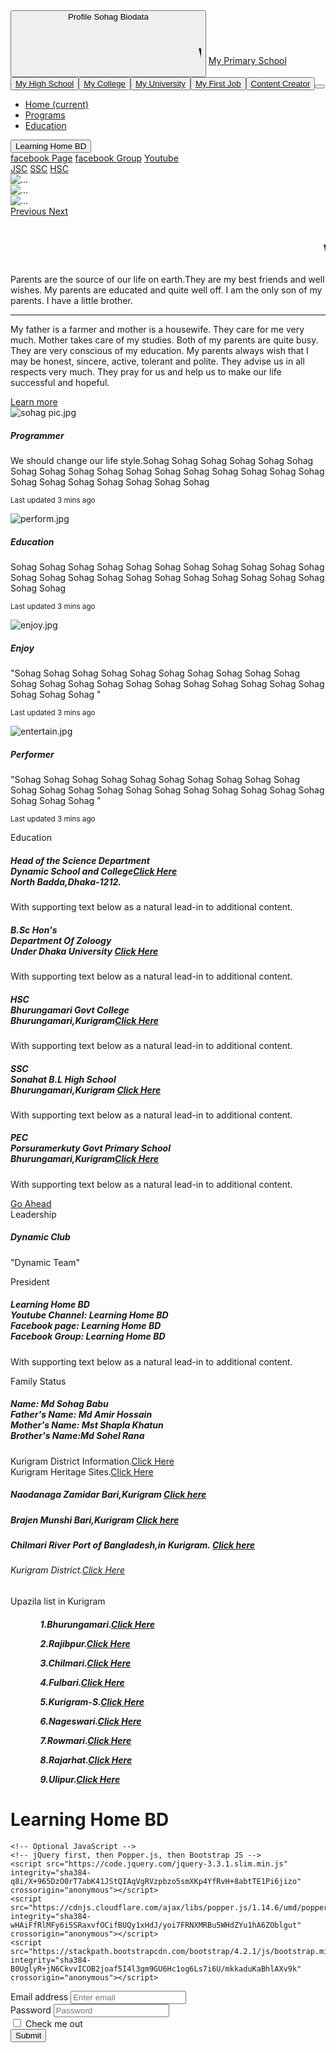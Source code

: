 
<html lang="SRshohagbabu/">
  <head>
  <title>Sohag Biodata</title>
    <!-- Meta -->
    <meta charset="utf-8">
	<meta http-equiv="X-UA-Compatible"
	content="IE=edge"
    <meta name="viewport" content="width=device-width, initial-scale=1.0">
	<meta name="description"content="">
	<meta name="author"content="">
<button type="button" class="btn btn-primary">
  Profile <span class="badge badge-light">Sohag Biodata</span>
  <span class="sr-only"></span>
  <h1 class="0"><marquee>Welcome To My Gallary</marquee></h1>
 
</button>
 <!-- Bootstrap CSS -->
   <!-- Example single danger button -->
   <link rel="stylesheet" href="https://stackpath.bootstrapcdn.com/bootstrap/4.2.1/css/bootstrap.min.css" integrity="sha384-GJzZqFGwb1QTTN6wy59ffF1BuGJpLSa9DkKMp0DgiMDm4iYMj70gZWKYbI706tWS" crossorigin="anonymous">
 <a class="navbar-brand" href="https://www.facebook.com/bdprimaryschool/">My Primary School</a>
  <button class="navbar-toggler" type="button" data-toggle="collapse" data-target="#navbarNav" aria-controls="navbarNav" aria-expanded="false" aria-label="Toggle navigation">
<a class="navbar-brand" href="https://www.facebook.com/SBLHS.BD/?ref=br_tf&epa=SEARCH_BOX">My High School</a>
  <button class="navbar-toggler" type="button" data-toggle="collapse" data-target="#navbarNav" aria-controls="navbarNav" aria-expanded="false" aria-label="Toggle navigation">
 <a class="navbar-brand" href="https://www.facebook.com/www.bgc.ac.bd/">My College</a>
  <button class="navbar-toggler" type="button" data-toggle="collapse" data-target="#navbarNav" aria-controls="navbarNav" aria-expanded="false" aria-label="Toggle navigation">
<a class="navbar-brand" href="http://www.7college.du.ac.bd/">My University</a>
  <button class="navbar-toggler" type="button" data-toggle="collapse" data-target="#navbarNav" aria-controls="navbarNav" aria-expanded="false" aria-label="Toggle navigation">
  <a class="navbar-brand" href="https://www.dynamic-school.com">My First Job</a>
  <button class="navbar-toggler" type="button" data-toggle="collapse" data-target="#navbarNav" aria-controls="navbarNav" aria-expanded="false" aria-label="Toggle navigation">
<a class="navbar-brand" href="https://www.youtube.com/channel/UCVk-Xgli4DSC_P6UPB0AKQw">Content Creator</a>
  <button class="navbar-toggler" type="button" data-toggle="collapse" data-target="#navbarNav" aria-controls="navbarNav" aria-expanded="false" aria-label="Toggle navigation">
    <span class="navbar-toggler-icon"></span>
  </button>
</div>
  <div class="collapse navbar-collapse" id="navbarNav">
    <ul class="navbar-nav">
      <li class="nav-item active">
        <a class="nav-link" href="https://www.facebook.com/SRshohagbabu/?ref=bookmarks">Home <span class="sr-only">(current)</span></a>
      </li>
      <li class="nav-item">
        <a class="nav-link" href="https://www.facebook.com/SRshohagbabu/?ref=bookmarks">Programs</a>
      </li>
      <li class="nav-item">
        <a class="nav-link" href="https://www.facebook.com/SRshohagbabu/?ref=bookmarks">Education</a>
      </li>
    </ul>
  </div>
</head>
<body>
<!-- Example single danger button -->
<div class="btn-group">
  <button type="button" class="btn btn-danger dropdown-toggle" data-toggle="dropdown" aria-haspopup="true" aria-expanded="false">
    Learning Home BD
  </button>
  <div class="dropdown-menu">
    <a class="dropdown-item" href="https://www.facebook.com/SRshohagbabu/?ref=bookmarks">facebook Page</a>
    <a class="dropdown-item" href="https://www.facebook.com/groups/691791494542403/">facebook Group</a>
    <a class="dropdown-item" href="https://www.youtube.com/channel/UCVk-Xgli4DSC_P6UPB0AKQw">Youtube</a>
    <div class="dropdown-divider"></div>
    <a class="dropdown-item" href="http://www.dinajpureducationboard.gov.bd/">JSC</a>
	<a class="dropdown-item" href="http://www.dinajpureducationboard.gov.bd/">SSC</a>
	<a class="dropdown-item" href="http://www.7college.du.ac.bd/">HSC</a>
  </div>
 
</div>
   <div id="carouselExampleControls" class="carousel slide" data-ride="carousel">
  <div class="carousel-inner">
    <div class="carousel-item active">
      <img src="student.jpg" class="d-block w-100" alt="...">
    </div>
    <div class="carousel-item">
      <img src="teacher.jpg" class="d-block w-100" alt="...">
    </div>
    <div class="carousel-item">
      <img src="apron.jpg" class="d-block w-100" alt="...">
    </div>
  </div>
  <a class="carousel-control-prev" href="#carouselExampleControls" role="button" data-slide="prev">
    <span class="carousel-control-prev-icon" aria-hidden="true"></span>
    <span class="sr-only">Previous</span>
  </a>
  <a class="carousel-control-next" href="#carouselExampleControls" role="button" data-slide="next">
    <span class="carousel-control-next-icon" aria-hidden="true"></span>
    <span class="sr-only">Next</span>
  </a>
</div>
 <div class="container">
  <div class="jumbotron">
  <h1 class="display-4"><marquee>Welcome to my Website.</marquee></h1>
  <p class="lead">Parents are the source of our life on earth.They are my best friends and well wishes. My parents are educated and quite well off. I am the only son of my parents. I have a little brother. </p>
  <hr class="my-4">
  <p> My father is a farmer and mother is a housewife. They care for me very much. Mother takes care of my studies. Both of my parents are quite busy. They are very conscious of my education. My parents always wish that I may be honest, sincere, active, tolerant and polite. They advise us in all respects very much. They pray for us and help us to make our life successful and hopeful.</p>
  <a class="btn btn-primary btn-lg" href="https://www.facebook.com/SRshohagbabu/?ref=bookmarks" role="button">Learn more</a>
</div>
</div>
<div id="programs" class="card-deck">
  <div class="card">
    <img src="sohag pic.jpg" class="card-img-top" alt="sohag pic.jpg">
    <div class="card-body">
      <h5 class="card-title">Programmer</h5>
      <p class="card-text">We should change our life style.Sohag   Sohag Sohag   Sohag   Sohag   Sohag    Sohag   Sohag
Sohag   Sohag    Sohag   Sohag     Sohag   Sohag  Sohag   Sohag
Sohag   Sohag    Sohag   Sohag      Sohag   Sohag   Sohag   Sohag
</p>
      <p class="card-text"><small class="text-muted">Last updated 3 mins ago</small></p>
    </div>
  </div>
  <div class="card">
    <img src="perform.jpg" class="card-img-top" alt="perform.jpg">
    <div id="education"class="card-body">
      <h5 class="card-title">Education</h5>
      <p class="card-text"> Sohag   Sohag Sohag   Sohag   Sohag   Sohag    Sohag   Sohag
Sohag   Sohag    Sohag   Sohag     Sohag   Sohag  Sohag   Sohag
Sohag   Sohag    Sohag   Sohag      Sohag   Sohag   Sohag   Sohag
 
</p>
      <p class="card-text"><small class="text-muted">Last updated 3 mins ago</small></p>
    </div>
	 <div class="card">
    <img src="ssd.jpg" class="card-img-top" alt="enjoy.jpg">
    <div id="enjoy"class="card-body">
      <h5 class="card-title">Enjoy</h5>
      <p class="card-text">"Sohag   Sohag Sohag   Sohag   Sohag   Sohag    Sohag   Sohag
Sohag   Sohag    Sohag   Sohag     Sohag   Sohag  Sohag   Sohag
Sohag   Sohag    Sohag   Sohag      Sohag   Sohag   Sohag   Sohag
"</p>
      <p class="card-text"><small class="text-muted">Last updated 3 mins ago</small></p>
    </div>
  </div>
  <div class="card">
    <img src="entertain.jpg" class="card-img-top" alt="entertain.jpg">
    <div class="card-body">
      <h5 class="card-title">Performer</h5>
      <p class="card-text">"Sohag  Sohag Sohag   Sohag   Sohag   Sohag    Sohag   Sohag
Sohag   Sohag    Sohag   Sohag     Sohag   Sohag  Sohag   Sohag
Sohag   Sohag    Sohag   Sohag      Sohag   Sohag   Sohag   Sohag
"</p>
      <p class="card-text"><small class="text-muted">Last updated 3 mins ago</small></p>
    </div>
  </div>
</div>
  </div>
</div>
</div>
<div class="container">
  <div class="card">
  <div class="card-header">Education</div>
  <div class="card-body">
<h5 class="card-title">Head of the Science Department<br>Dynamic School and College<a href="https://www.dynamic-school.com">Click Here</a><br>North Badda,Dhaka-1212.</h5>
<p class="card-text">With supporting text below as a natural lead-in to additional content.</p>
    <h5 class="card-title">B.Sc Hon's<br>Department Of Zoloogy<br>Under Dhaka University <a href="http://www.7college.du.ac.bd/">Click Here</a></h5>
<p class="card-text">With supporting text below as a natural lead-in to additional content.</p>
<h5 class="card-title">HSC<br>Bhurungamari Govt  College<br>Bhurungamari,Kurigram<a href="https://www.facebook.com/www.bgc.ac.bd/">Click Here</a> </h5>
<p class="card-text">With supporting text below as a natural lead-in to additional content.</p>
<h5 class="card-title">SSC<br>Sonahat B.L High School<br>Bhurungamari,Kurigram <a href="https://www.facebook.com/SBLHS.BD/?ref=br_tf&epa=SEARCH_BOX">Click Here</a></h5>
<p class="card-text">With supporting text below as a natural lead-in to additional content.</p>
<h5 class="card-title">PEC<br>Porsuramerkuty Govt Primary School<br>Bhurungamari,Kurigram<a href="https://www.facebook.com/bdprimaryschool/">Click Here</a> </h5>
<p class="card-text">With supporting text below as a natural lead-in to additional content.</p>
    <a href="https://www.facebook.com/er.shohag" class="btn btn-primary">Go Ahead</a>
  </div>
</div>
</div>
<div class="card">
  <div class="card-header">Leadership</div>
  <div class="card-body">
<h5 class="card-title">Dynamic Club</h5>
<p class="card-text">"Dynamic Team"</p>
   <div class="card">
  <div class="card-header">President</div>
  <div class="card-body"> <h5 class="card-title">Learning Home BD<br>Youtube Channel: Learning Home BD<br>Facebook page: Learning Home BD<br>Facebook Group: Learning Home BD</h5>
<p class="card-text">With supporting text below as a natural lead-in to additional content.</p>
<div class="card">
  <div class="card-header">Family Status
  </div>
  <div class="card-body">
<h5 class="card-title">Name: Md Sohag Babu<br>Father's Name: Md Amir Hossain<br>Mother's Name: Mst Shapla Khatun<br>Brother's Name:Md Sohel Rana</h5>

<div class="card">
  <div class="card-header">Kurigram District Information.<a href="http://www.kurigram.gov.bd/site/page/6f251866-18fd-11e7-9461-286ed488c766/??????%20??????????%20????">Click Here</a></div>
 
<div class="card">
  <div class="card-header">Kurigram Heritage Sites.<a href="https://bangla.tourtoday.com.bd/category/tourist-spots-in-rangpur/kurigram-tour/">Click Here</a></div>
  <div class="card-body">
<h5 class="card-title">Naodanaga Zamidar Bari,Kurigram <a href="http://heritageinbangladesh.blogspot.com/2016/05/naodanga-zamindar-bari-kurigram.html">Click here</a></h5>

<div class="card">
  <div class="card-body">
<h5 class="card-title">Brajen Munshi Bari,Kurigram <a href=http://heritageinbangladesh.blogspot.com/2017/11/brajen-munshi-bari-kurigram-bangladesh.html">Click here</a></h5>
<div class="card">
  <div class="card-body">
<h5 class="card-title">Chilmari River Port of Bangladesh,in Kurigram. <a href="http://www.dhakatribune.com/bangladesh/2013/10/19/historic-chilmari-port-disappears/">Click here</a></h5>
<h6 class="card-title">Kurigram District.<a href="http://www.kurigram.gov.bd/">Click Here</a></h6>
<div class="card">
  <div class="card-header">Upazila list in Kurigram</div>
  <div class="card-body">
<h5 class="card-title">
<ol>
<ul>1.Bhurungamari.<a href ="http://bhurungamari.kurigram.gov.bd/">Click Here </a></ul>
<ul>2.Rajibpur.<a href="http://charrajibpur.kurigram.gov.bd/">Click Here</a></ul>
<ul>3.Chilmari.<a href="http://chilmari.kurigram.gov.bd/">Click Here</a></ul>
<ul>4.Fulbari.<a href="http://phulbari.kurigram.gov.bd/">Click Here</a></ul>
<ul>5.Kurigram-S.<a href="http://kurigramsadar.kurigram.gov.bd/">Click Here</a></ul>
<ul>6.Nageswari.<a href="http://nageshwari.kurigram.gov.bd/">Click Here</a></ul>
<ul>7.Rowmari.<a href="http://rowmari.kurigram.gov.bd/">Click Here</a></ul>
<ul>8.Rajarhat.<a href="http://rajarhat.kurigram.gov.bd/">Click Here</a></ul>
<ul>9.Ulipur.<a href="http://ulipur.kurigram.gov.bd/">Click Here</a></ul"></ol></h5>
<h1>Learning Home BD</h1>

    <!-- Optional JavaScript -->
    <!-- jQuery first, then Popper.js, then Bootstrap JS -->
    <script src="https://code.jquery.com/jquery-3.3.1.slim.min.js" integrity="sha384-q8i/X+965DzO0rT7abK41JStQIAqVgRVzpbzo5smXKp4YfRvH+8abtTE1Pi6jizo" crossorigin="anonymous"></script>
    <script src="https://cdnjs.cloudflare.com/ajax/libs/popper.js/1.14.6/umd/popper.min.js" integrity="sha384-wHAiFfRlMFy6i5SRaxvfOCifBUQy1xHdJ/yoi7FRNXMRBu5WHdZYu1hA6ZOblgut" crossorigin="anonymous"></script>
    <script src="https://stackpath.bootstrapcdn.com/bootstrap/4.2.1/js/bootstrap.min.js" integrity="sha384-B0UglyR+jN6CkvvICOB2joaf5I4l3gm9GU6Hc1og6Ls7i6U/mkkaduKaBhlAXv9k" crossorigin="anonymous"></script>

<form>
  <div class="form-group">
    <label for="exampleInputEmail1">Email address</label>
    <input type="email" class="form-control" id="exampleInputEmail1" aria-describedby="emailHelp" placeholder="Enter email">
 
  </div>
  <div class="form-group">
    <label for="exampleInputPassword1">Password</label>
    <input type="password" class="form-control" id="exampleInputPassword1" placeholder="Password">
  </div>
  <div class="form-group form-check">
    <input type="checkbox" class="form-check-input" id="exampleCheck1">
    <label class="form-check-label" for="exampleCheck1">Check me out</label>
  </div>
  <button type="submit" class="btn btn-primary">Submit</button>
</form>

  </body>
</html>
